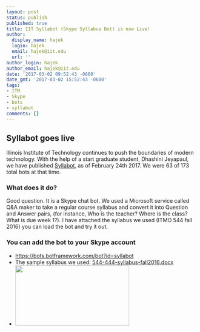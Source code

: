 ```yaml
---
layout: post
status: publish
published: true
title: IIT Syllabot (Skype Syllabus Bot) is now Live!
author:
  display_name: hajek
  login: hajek
  email: hajek@iit.edu
  url: ''
author_login: hajek
author_email: hajek@iit.edu
date: '2017-03-02 09:52:43 -0600'
date_gmt: '2017-03-02 15:52:43 -0600'
tags:
- ITM
- Skype
- bots
- syllabot
comments: []
---
```

## Syllabot goes live

Illinois Institute of Technology continues to push the boundaries of modern technology.  With the help of a start graduate student, Dhashini Jeyapaul, we have published <a href="https://bots.botframework.com/bot?id=syllabot">Syllabot</a>, as of February 24th 2017.  We were 63 of 173 total bots at that time.

### What does it do?

Good question.  It is a Skype chat bot.  We used a Microsoft service called Q&A maker to take a regular course syllabus and convert it into Question and Answer pairs, (for instance, Who is the teacher?  Where is the class?  What is due week 1?).   I have attached the syllabus we used (ITMO 544 fall 2016) you can load the bot and try it out.

### You can add the bot to your Skype account

* <a href="https://bots.botframework.com/bot?id=syllabot">https://bots.botframework.com/bot?id=syllabot</a>
* The sample syllabus we used: <a href="/assets/2017/03/544-444-syllabus-fall2016.docx">544-444-syllabus-fall2016.docx</a>
* <a href="/assets/2017/03/syllabot.png"><img src="/assets/2017/03/syllabot-300x159.png" alt="" width="300" height="159" class="aligncenter size-medium wp-image-2133" /></a>
